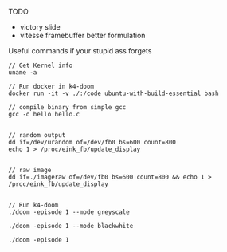 TODO
- victory slide
- vitesse framebuffer better formulation


Useful commands if your stupid ass forgets

```
// Get Kernel info
uname -a

// Run docker in k4-doom
docker run -it -v ./:/code ubuntu-with-build-essential bash

// compile binary from simple gcc
gcc -o hello hello.c


// random output
dd if=/dev/urandom of=/dev/fb0 bs=600 count=800
echo 1 > /proc/eink_fb/update_display


// raw image
dd if=./imageraw of=/dev/fb0 bs=600 count=800 && echo 1 > /proc/eink_fb/update_display


// Run k4-doom
./doom -episode 1 --mode greyscale

./doom -episode 1 --mode blackwhite 

./doom -episode 1

```
